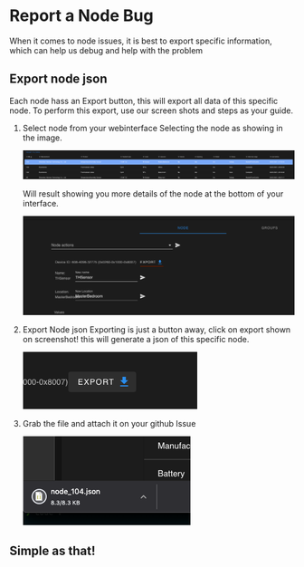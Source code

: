 # Report a Node Bug

When it comes to node issues, it is best to export specific information, which can help us debug and help with the problem

## Export node json

Each node hass an Export button, this will export all data of this specific node. To perform this export, use our screen shots and steps as your guide.

1. Select node from your webinterface
    Selecting the node as showing in the image.

    ![Selected node](../_images/troubleshoot_node_select.png)

    Will result showing you more details of the node at the bottom of your interface.

    ![Export location](../_images/troubleshoot_export.png)

2. Export Node json
    Exporting is just a button away, click on export shown on screenshot! this will generate a json of this specific node.

    ![Selected node](../_images/troubleshoot_export_2.png)

3. Grab the file and attach it on your github Issue

    ![Grab file](../_images/troubleshoot_node_json.png)
    
## Simple as that!
